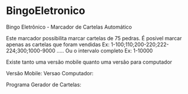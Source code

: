 # BingoEletronico
Bingo Eletrônico - Marcador de Cartelas Automático

Este marcador possibilita marcar cartelas de 75 pedras.
É posivel marcar apenas as cartelas que foram vendidas Ex: 1-100;110;200-220;222-224;300;1000-9000 .....
Ou o intervalo completo Ex: 1-10000

Existe tanto uma versão mobile quanto uma versão para computador

Versão Mobile: 
Versao Computador: 

Programa Gerador de Cartelas: 
